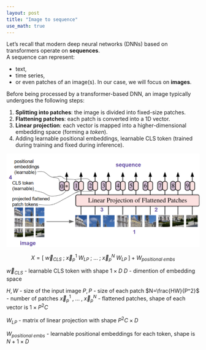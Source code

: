 ```yaml
---
layout: post
title: "Image to sequence"
use_math: true
---
```


Let’s recall that modern deep neural networks (DNNs) based on transformers operate on **sequences**.  
A sequence can represent:
- text,
- time series,
- or even patches of an image(s).
In our case, we will focus on **images**. 

Before being processed by a transformer-based DNN, an image typically undergoes the following steps:
1. **Splitting into patches**: the image is divided into fixed-size patches.
2. **Flattening patches**: each patch is converted into a 1D vector.
3. **Linear projection**: each vector is mapped into a higher-dimensional embedding space (forming a _token_).
4. Adding learnable positional embeddings, learnable CLS token (trained during training and fixed during inference).

![1](vit/1.png)

$$
X = \left[ \; \vec w_{CLS} \;; \; \vec x_p^1 \; W_{LP} \; ; \; ... \; ; \; \vec x_p^N \; W_{LP} \; \right] + W_{positional \; embs}
$$

$\vec w_{CLS}$ - learnable CLS token with shape $1 \times D$
$D$ - dimention of embedding space

$H, W$ - size of the input image
$P, P$ - size of each patch
$N=\frac{HW}{P^2}$ - number of patches
$\vec x_p^1 \; , \; ... \; , \; \vec x_p^N$ - flattened patches, shape of each vector is  $1 \; \times \; P^2 C$

$W_{LP}$ - matrix of linear projection with shape $P^2C \; \times \; D$

$W_{positional \; embs}$ - learnable positional embeddings for each token, shape is $N+1 \; \times \; D$